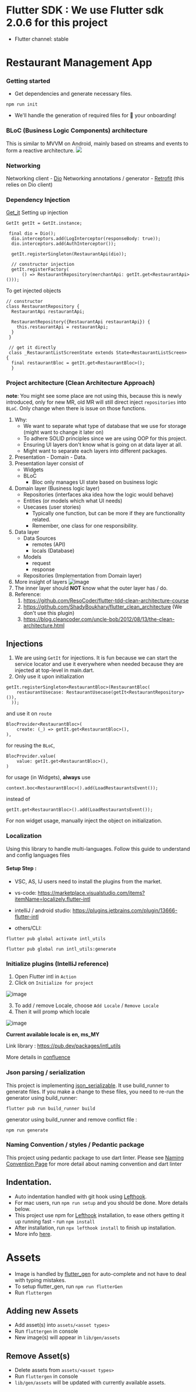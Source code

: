 # Flutter SDK : We use Flutter sdk 2.0.6 for this project
- Flutter channel: stable



# Restaurant Management App 

### Getting started

* Get dependencies and generate necessary files.

```
npm run init
```

* We'll handle the generation of required files for 🚀 your onboarding!

### BLoC (Business Logic Components) architecture

This is similar to MVVM on Android, mainly based on streams and events to form a reactive architecture.
<img src="https://miro.medium.com/max/1044/1*MqYPYKdNBiID0mZ-zyE-mA.png"/>

### Networking

Networking client - [Dio](https://pub.dev/packages/dio)
Networking annotations / generator - [Retrofit](https://pub.dev/packages/retrofit) (this relies on Dio client)

### Dependency Injection

[Get_it](https://pub.dev/packages/get_it)
Setting up injection

```
GetIt getIt = GetIt.instance;

 final dio = Dio();
  dio.interceptors.add(LogInterceptor(responseBody: true));
  dio.interceptors.add(AuthInterceptor());

  getIt.registerSingleton(RestaurantApi(dio));
  
  // constructor injection
  getIt.registerFactory(
      () => RestaurantRepository(merchantApi: getIt.get<RestaurantApi>()));
```

To get injected objects

```
// constructor
class RestaurantRepository {
  RestaurantApi restaurantApi;

  RestaurantRepository({RestaurantApi restaurantApi}) {
    this.restaurantApi = restaurantApi;
  }
 }
 
 // get it directly
 class _RestaurantListScreenState extends State<RestaurantListScreen> {
  final restaurantBloc = getIt.get<RestaurantBloc>();
  }
```

### Project architecture (Clean Architecture Approach)

**note**: You might see some place are not using this, because this is newly introduced, only for new MR, old MR will
still direct inject `repositories` into `BLoC`. Only change when there is issue on those functions.

1. Why:
    * We want to separate what type of database that we use for storage (might want to change it later on)
    * To adhere SOLID principles since we are using OOP for this project.
    * Ensuring UI layers don't know what is going on at data layer at all.
    * Might want to separate each layers into different packages.
2. Presentation - Domain - Data.
3. Presentation layer consist of
    * Widgets
    * BLoC
        * Bloc only manages UI state based on business logic
4. Domain layer (Business logic layer)
    * Repositories (interfaces aka idea how the logic would behave)
    * Entities (or models which what UI needs)
    * Usecases (user stories)
        * Typically one function, but can be more if they are functionality related.
        * Remember, one class for one responsibility.
5. Data layer
    * Data Sources
        * remotes (API)
        * locals (Database)
    * Models
        * request
        * response
    * Repositories (Implementation from Domain layer)
6. More insight of layers
   ![image](https://miro.medium.com/max/772/0*sfCDEb571WD-7EfP.jpg)
7. The inner layer should **NOT** know what the outer layer has / do.
8. Reference:
    1. https://github.com/ResoCoder/flutter-tdd-clean-architecture-course
    2. https://github.com/ShadyBoukhary/flutter_clean_architecture (We don't use this plugin)
    3. https://blog.cleancoder.com/uncle-bob/2012/08/13/the-clean-architecture.html

## Injections

1. We are using `GetIt` for injections. It is fun because we can start the service locator and use it everywhere when
   needed because they are injected at top-level in main.dart.
2. Only use it upon initialization

```
getIt.registerSingleton<RestaurantBloc>(RestaurantBloc(
    restaurantUsecase: RestaurantUsecase(getIt<RestaurantRepository>()),
  ));
``` 

and use it on `route`

```
BlocProvider<RestaurantBloc>(
    create: (_) => getIt.get<RestaurantBloc>(),
),
```

for reusing the `BLoC`,

```
BlocProvider.value(
    value: getIt.get<RestaurantBloc>(),
)
```

for usage (in Widgets), **always** use

`context.boc<RestaurantBloc>().add(LoadRestaurantsEvent());`

instead of

`getIt.get<RestaurantBloc>().add(LoadRestaurantsEvent());`

For non widget usage, manually inject the object on initialization.

### Localization

Using this library to handle multi-languages. Follow this guide to understand and config languages files

#### Setup Step :

* VSC, AS, IJ users need to install the plugins from the market.
* vs-code: https://marketplace.visualstudio.com/items?itemName=localizely.flutter-intl
* intelliJ / android studio: https://plugins.jetbrains.com/plugin/13666-flutter-intl

* others/CLI:

```
flutter pub global activate intl_utils

flutter pub global run intl_utils:generate
```

### Initialize plugins (IntelliJ reference)

1. Open Flutter intl in `Action`
2. Click on `Initialize for project`

![image](screenshots/intl_prompt.png)

3. To add / remove Locale, choose `Add Locale` / `Remove Locale`
4. Then it will promp which locale

![image](./screenshots/intl_add_locale.png)

**Current available locale is en, ms_MY**

Link library : https://pub.dev/packages/intl_utils

More details
in [confluence](https://setelnow.atlassian.net/wiki/spaces/SL/pages/596640430/Flutter+Project+Structure#2.12.1.-Set-up-your-app)


### Json parsing / serialization

This project is implementing [json_serializable](https://pub.dev/packages/json_serializable). It use build_runner to
generate files. If you make a change to these files, you need to re-run the generator using build_runner:

```
flutter pub run build_runner build
```

generator using build_runner and remove conflict file :

```
npm run generate
```

### Naming Convention / styles / Pedantic package

This project using pedantic package to use dart linter. Please
see [Naming Convention Page](https://gitlab.com/setel/flutter-concierge/-/wikis/Naming-Convention-and-Coding-Convention-Flutter)
for more detail about naming convention and dart linter

## Indentation.

- Auto indentation handled with git hook using [Lefthook](https://github.com/Arkweid/lefthook).
- For mac users, run `npm run setup` and you should be done. More details below.
- This project use npm for [Lefthook](https://github.com/Arkweid/lefthook) installation, to ease others getting it up
  running fast - run `npm install`
- After installation, run `npx lefthook install` to finish up installation.
- More info [here](https://github.com/Arkweid/lefthook/blob/master/docs/node.md).

# Assets

- Image is handled by [flutter_gen](https://pub.dev/packages/flutter_gen) for auto-complete and not have to deal with
  typing mistakes.
- To setup flutter_gen, run `npm run flutterGen`
- Run `fluttergen`

## Adding new Assets

- Add asset(s) into `assets/<asset types>`
- Run `fluttergen` in console
- New image(s) will appear in `lib/gen/assets`

## Remove Asset(s)

- Delete assets from `assets/<asset types>`
- Run `fluttergen` in console
- `lib/gen/assets` will be updated with currently available assets.
